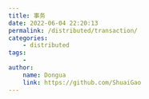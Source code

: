 ```yaml
---
title: 事务
date: 2022-06-04 22:20:13
permalink: /distributed/transaction/
categories:
    - distributed
tags:
    -
author:
    name: Dongua
    link: https://github.com/ShuaiGao
---
```

